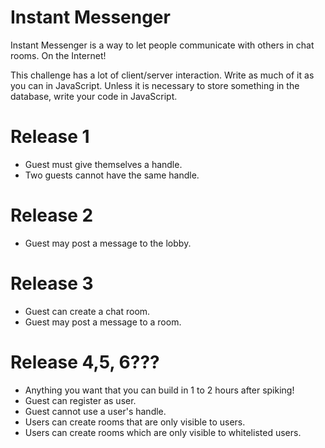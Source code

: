 # Instant Messenger
Instant Messenger is a way to let people communicate with others in chat rooms. On the Internet!

This challenge has a lot of client/server interaction. Write as much of it as you can in JavaScript. Unless it is necessary to store something in the database, write your code in JavaScript.

# Release 1

* Guest must give themselves a handle.
* Two guests cannot have the same handle.

# Release 2

* Guest may post a message to the lobby.

# Release 3

* Guest can create a chat room.
* Guest may post a message to a room.

# Release 4,5, 6???

* Anything you want that you can build in 1 to 2 hours after spiking!
* Guest can register as user.
* Guest cannot use a user's handle.
* Users can create rooms that are only visible to users.
* Users can create rooms which are only visible to whitelisted users.





